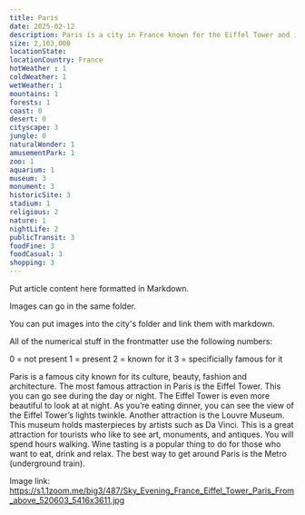 ```yaml
---
title: Paris
date: 2025-02-12
description: Paris is a city in France known for the Eiffel Tower and its fashion.
size: 2,103,000 
locationState: 
locationCountry: France
hotWeather : 1
coldWeather: 1
wetWeather: 1
mountains: 1
forests: 1
coast: 0
desert: 0
cityscape: 3
jungle: 0
naturalWonder: 1
amusementPark: 1
zoo: 1
aquarium: 1
museum: 3
monument: 3
historicSite: 3
stadium: 1
religious: 2
nature: 1
nightLife: 2
publicTransit: 3
foodFine: 3
foodCasual: 3
shopping: 3
---
```


Put article content here formatted in Markdown.

Images can go in the same folder.

You can put images into the city's folder and link them with markdown.

All of the numerical stuff in the frontmatter use the following numbers:

0 = not present
1 = present
2 = known for it
3 = specificially famous for it

Paris is a famous city known for its culture, beauty, fashion and architecture. The most famous attraction in Paris is the Eiffel Tower. This you can go see during the day or night. The Eiffel Tower is even more beautiful to look at at night. As you’re eating dinner, you can see the view of the Eiffel Tower’s lights twinkle. Another attraction is the Louvre Museum. This museum holds masterpieces by artists such as Da Vinci. This is a great attraction for tourists who like to see art, monuments, and antiques. You will spend hours walking. Wine tasting is a popular thing to do for those who want to eat, drink and relax. The best way to get around Paris is the Metro (underground train).


Image link: https://s1.1zoom.me/big3/487/Sky_Evening_France_Eiffel_Tower_Paris_From_above_520603_5416x3611.jpg

